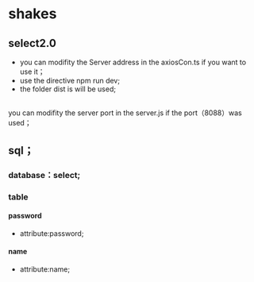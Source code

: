 # shakes
## select2.0
- you can modifity the Server address in the axiosCon.ts if you want to use it；
- use the directive npm run dev;
- the folder dist is will be used;

##
you can modifity the server port in the server.js if the port（8088）was used；

## sql；
### database：select;
### table
#### password
- attribute:password;
#### name
- attribute:name;

